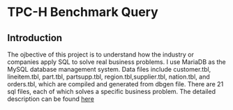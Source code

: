 # TPC-H Benchmark Query

## Introduction

The ojbective of this project is to understand how the industry or companies apply SQL to solve real business problems. I use MariaDB as the MySQL database management system. Data files include customer.tbl, lineitem.tbl, part.tbl, partsupp.tbl, region.tbl,supplier.tbl, nation.tbl, and orders.tbl, which are compiled and generated from dbgen file. There are 21 sql files, each of which solves a specific business problem. The detailed description can be found [here](http://www.tpc.org/tpc_documents_current_versions/pdf/tpc-h_v2.17.3.pdf)
